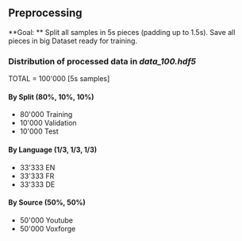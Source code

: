 ## Preprocessing

**Goal: ** Split all samples in 5s pieces (padding up to 1.5s). Save all pieces in big Dataset ready for training.

### Distribution of processed data in *data\_100.hdf5*

TOTAL = 100'000 [5s samples]

#### By Split (80%, 10%, 10%)

- 80'000 Training
- 10'000 Validation
- 10'000 Test

#### By Language (1/3, 1/3, 1/3)

- 33'333 EN
- 33'333 FR
- 33'333 DE

#### By Source (50%, 50%)

- 50'000 Youtube
- 50'000 Voxforge

### 